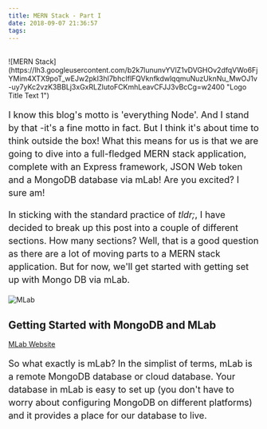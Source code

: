 ```yaml
---
title: MERN Stack - Part I 
date: 2018-09-07 21:36:57
tags:
---
```



<br>
![MERN Stack](https://lh3.googleusercontent.com/b2k7lununvYVlZ1vDVGHOv2dfqVWo6FjYMim4XTX9poT_wEJw2pkI3hI7bhcIflFQVknfkdwlqqmuNuzUknNu_MwOJ1v-uy7yKc2vzK3BBLj3xGxRLZIutoFCKmhLeavCFJJ3vBcCg=w2400 "Logo Title Text 1")

<p style='line-height: 26px; font-size: 18px;'>I know this blog's motto is 'everything Node'. And I stand by that -it's a fine motto in fact. But I think it's about time to think outside the box! What this means for us is that we are going to dive into a full-fledged MERN stack application, complete with an Express framework, JSON Web token and a MongoDB database via mLab! Are you excited? I sure am! </p>

<p style='line-height: 26px; font-size: 18px;'>In sticking with the standard practice of <em>tldr;</em>, I have decided to break up this post into a couple of different sections. How many sections? 
Well, that is a good question as there are a lot of moving parts to a MERN stack application. 
But for now, we'll get started with getting set up with Mongo DB via mLab.  
</p>

![MLab](https://lh3.googleusercontent.com/WHIGlct0tnqcwdq_nbE4DKIa7loZQ8CMkdMA8kb9bfWkzvg8bcdzrlIaBC-5hQmaffCbLqqN6mqXvgiFiqLZvAgGNafTFVdCo-hc2hpI0OvKviP640cHJzq8QnZoook3QV3Am_ujAQ=w2400 "Logo Title Text 1")

<h2>Getting Started with MongoDB and MLab</h2>

[MLab Website](https://mlab.com/ "MLab Website")

<p style='line-height: 26px; font-size: 18px;'>So what exactly is mLab? In the simplist of terms, mLab is a remote MongoDB database or cloud database. Your database in mLab is easy to set up (you don't have to worry about configuring MongoDB on different platforms) and it provides a place for our database to live.
